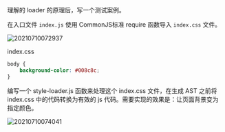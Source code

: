 理解的 loader 的原理后，写一个测试案例。

在入口文件 `index.js` 使用 CommonJS标准 require 函数导入 `index.css` 文件。

![20210710072937](https://cdn.jsdelivr.net/gh/123taojiale/dahuyou_picture@main/blogs/20210710072937.png)

index.css

```css
body {
    background-color: #008c8c;
}
```

编写一个 style-loader.js 函数来处理这个 index.css 文件，在生成 AST 之前将 index.css 中的代码转换为有效的 js 代码。需要实现的效果是：让页面背景变为指定颜色。

![20210710074041](https://cdn.jsdelivr.net/gh/123taojiale/dahuyou_picture@main/blogs/20210710074041.png)